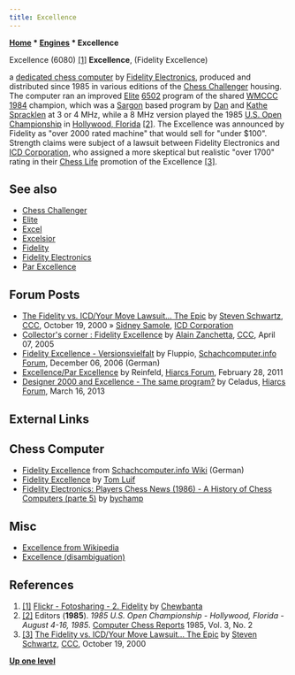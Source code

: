 ```yaml
---
title: Excellence
---
```

**[Home](Home "Home") * [Engines](Engines "Engines") * Excellence**

[](https://www.flickr.com/photos/10261668@N05/858192263/in/set-72157600922170604) Excellence (6080) <a id="cite-note-1" href="#cite-ref-1">[1]</a>
**Excellence**, (Fidelity Excellence)

a [dedicated chess computer](Dedicated_Chess_Computers "Dedicated Chess Computers") by [Fidelity Electronics](Fidelity_Electronics "Fidelity Electronics"), produced and distributed since 1985 in various editions of the [Chess Challenger](Chess_Challenger "Chess Challenger") housing.
The computer ran an improved [Elite](Elite "Elite") [6502](6502 "6502") program of the shared [WMCCC 1984](WMCCC_1984 "WMCCC 1984") champion, which was a [Sargon](Sargon "Sargon") based program by [Dan](Dan_Spracklen "Dan Spracklen") and [Kathe Spracklen](Kathe_Spracklen "Kathe Spracklen") at 3 or 4 MHz, while a 8 MHz version played the 1985 [U.S. Open Championship](https://en.wikipedia.org/wiki/U.S._Open_Chess_Championship) in [Hollywood, Florida](https://en.wikipedia.org/wiki/Hollywood,_Florida) <a id="cite-note-2" href="#cite-ref-2">[2]</a>.
The Excellence was announced by Fidelity as "over 2000 rated machine" that would sell for "under $100". Strength claims were subject of a lawsuit between Fidelity Electronics and [ICD Corporation](index.php?title=ICD_Corporation&action=edit&redlink=1 "ICD Corporation (page does not exist)"), who assigned a more skeptical but realistic "over 1700" rating in their [Chess Life](https://en.wikipedia.org/wiki/Chess_Life) promotion of the Excellence <a id="cite-note-3" href="#cite-ref-3">[3]</a>.

## See also

- [Chess Challenger](Chess_Challenger "Chess Challenger")
- [Elite](Elite "Elite")
- [Excel](Excel "Excel")
- [Excelsior](Excelsior "Excelsior")
- [Fidelity](Fidelity "Fidelity")
- [Fidelity Electronics](Fidelity_Electronics "Fidelity Electronics")
- [Par Excellence](Par_Excellence "Par Excellence")

## Forum Posts

- [The Fidelity vs. ICD/Your Move Lawsuit... The Epic](https://www.stmintz.com/ccc/index.php?id=133998) by [Steven Schwartz](Steven_Schwartz "Steven Schwartz"), [CCC](CCC "CCC"), October 19, 2000 » [Sidney Samole](Sidney_Samole "Sidney Samole"), [ICD Corporation](index.php?title=ICD_Corporation&action=edit&redlink=1 "ICD Corporation (page does not exist)")
- [Collector's corner : Fidelity Excellence](https://www.stmintz.com/ccc/index.php?id=419949) by [Alain Zanchetta](index.php?title=Alain_Zanchetta&action=edit&redlink=1 "Alain Zanchetta (page does not exist)"), [CCC](CCC "CCC"), April 07, 2005
- [Fidelity Excellence - Versionsvielfalt](http://www.schachcomputer.info/forum/f2/fidelity-excellence-versionsvielfalt-1118.html) by Fluppio, [Schachcomputer.info Forum](http://www.schachcomputer.info/forum/portal.php), December 06, 2006 (German)
- [Excellence/Par Excellence](http://www.hiarcs.net/forums/viewtopic.php?p=50563) by Reinfeld, [Hiarcs Forum](Computer_Chess_Forums "Computer Chess Forums"), February 28, 2011
- [Designer 2000 and Excellence - The same program?](http://hiarcs.net/forums/viewtopic.php?t=5641) by Celadus, [Hiarcs Forum](Computer_Chess_Forums "Computer Chess Forums"), March 16, 2013

## External Links

## Chess Computer

- [Fidelity Excellence](https://www.schach-computer.info/wiki/index.php/Fidelity_Excellence) from [Schachcomputer.info Wiki](https://www.schach-computer.info/wiki/index.php/Hauptseite_En) (German)
- [Fidelity Excellence](http://tluif.home.xs4all.nl/chescom/EngFidExc.html) by [Tom Luif](Tom_Luif "Tom Luif")
- [Fidelity Electronics: Players Chess News (1986) - A History of Chess Computers (parte 5)](http://tradechess.blogspot.de/2011/11/players-chess-news-1986-history-of_7399.html) by [bychamp](https://plus.google.com/105274377681875466269/posts)

## Misc

- [Excellence from Wikipedia](https://en.wikipedia.org/wiki/Excellence)
- [Excellence (disambiguation)](https://en.wikipedia.org/wiki/Excellence_%28disambiguation%29)

## References

1. <a id="cite-ref-1" href="#cite-note-1">[1]</a> [Flickr - Fotosharing - 2. Fidelity](https://www.flickr.com/photos/10261668@N05/albums/72157600922170604/page2) by [Chewbanta](Steve_Blincoe "Steve Blincoe")
1. <a id="cite-ref-2" href="#cite-note-2">[2]</a> Editors (**1985**). *1985 U.S. Open Championship - Hollywood, Florida - August 4-16, 1985*. [Computer Chess Reports](Computer_Chess_Reports "Computer Chess Reports") 1985, Vol. 3, No. 2
1. <a id="cite-ref-3" href="#cite-note-3">[3]</a> [The Fidelity vs. ICD/Your Move Lawsuit... The Epic](https://www.stmintz.com/ccc/index.php?id=133998) by [Steven Schwartz](Steven_Schwartz "Steven Schwartz"), [CCC](CCC "CCC"), October 19, 2000

**[Up one level](Engines "Engines")**

